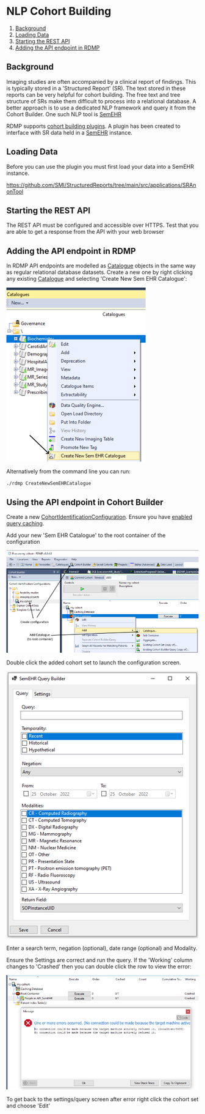 # NLP Cohort Building

1. [Background](#background)
1. [Loading Data](#loading-data)
1. [Starting the REST API](#starting-the-rest-api)
1. [Adding the API endpoint in RDMP](#adding-the-api-endpoint-in-rdmp)

## Background
Imaging studies are often accompanied by a clinical report of findings.  This is typically
stored in a 'Structured Report' (SR).  The text stored in these reports can be very helpful
for cohort building.  The free text and tree structure of SRs make them difficult to process
into a relational database.  A better approach is to use a dedicated NLP framework and query
it from the Cohort Builder.  One such NLP tool is [SemEHR]

RDMP supports [cohort building plugins](https://github.com/HicServices/RDMP/blob/main/Documentation/CodeTutorials/CohortBuildingApiPlugins.md#cohort-building-api-plugins).
A plugin has been created to interface with SR data held in a [SemEHR] instance.

## Loading Data
Before you can use the plugin you must first load your data into a SemEHR instance.
 
https://github.com/SMI/StructuredReports/tree/main/src/applications/SRAnonTool

## Starting the REST API
The REST API must be configured and accessible over HTTPS.  Test that you are able
to get a response from the API with your web browser

## Adding the API endpoint in RDMP

In RDMP API endpoints are modelled as [Catalogue] objects in the same way as regular relational database datasets.  Create a new one by right clicking any existing [Catalogue] and selecting 'Create New Sem EHR Catalogue':

![Adding SemEHR Catalogue](Images/AddSemEHRCatalogue.png)

Alternatively from the command line you can run:

```
./rdmp CreateNewSemEHRCatalogue
```

## Using the API endpoint in Cohort Builder
Create a new [CohortIdentificationConfiguration].  Ensure you have [enabled query caching](https://github.com/HicServices/RDMP/blob/main/Rdmp.Core/CohortCreation/CohortCreation.md#creating-a-cache).  

Add your new 'Sem EHR Catalogue' to the root container of the configuration

![Adding SemEHR Catalogue to Cohort Identification Configuration](Images/AddSemEHRCatalogueToCic.png)

Double click the added cohort set to launch the configuration screen.

![Configure SemEHR Query](Images/SemEhrConfigUI.png)

Enter a search term, negation (optional), date range (optional) and Modality.

Ensure the Settings are correct and run the query.  If the 'Working' column changes to 'Crashed' then you can double click the row to view the error:

![SemEHR Run Error](Images/SemEHRError.png)

To get back to the settings/query screen after error right click the cohort set and choose 'Edit'


[SemEHR]: https://github.com/CogStack/CogStack-SemEHR
[Catalogue]: ../../Documentation/CodeTutorials/Glossary.md#Catalogue
[CohortIdentificationConfiguration]: https://github.com/HicServices/RDMP/blob/main/Documentation/CodeTutorials/Glossary.md#cohortidentificationconfiguration


[Catalogue]: ../../Documentation/CodeTutorials/Glossary.md#Catalogue

